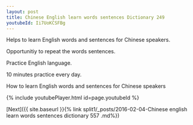 ```yaml
---
layout: post
title: Chinese English learn words sentences Dictionary 249 
youtubeId: Ii7UoKCSFBg
---
```

 
 
Helps to learn English words and sentences for Chinese speakers.

Opportunitiy to repeat the words sentences. 

Practice English language. 
 
10 minutes practice every day. 
 
How to learn English words and sentences for Chinese speakers 
 
{% include youtubePlayer.html id=page.youtubeId %}
 
 
[Next]({{ site.baseurl }}{% link  split1/_posts/2016-02-04-Chinese english learn words sentences dictionary 557 .md%})
 
